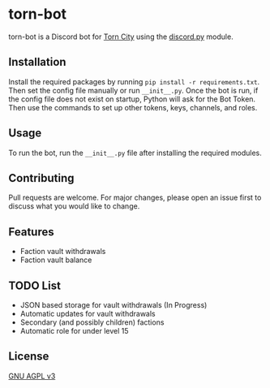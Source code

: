 # torn-bot

torn-bot is a Discord bot for [Torn City](https://www.torn.com) using the [discord.py](https://github.com/Rapptz/discord.py) module.

## Installation

Install the required packages by running `pip install -r requirements.txt`. Then set the config file manually or run 
`__init__.py`. Once the bot is run, if the config file does not exist on startup, Python will ask for the Bot Token. 
Then use the commands to set up other tokens, keys, channels, and roles.

## Usage

To run the bot, run the `__init__.py` file after installing the required modules.

## Contributing
Pull requests are welcome. For major changes, please open an issue first to discuss what you would like to change.

## Features
 - Faction vault withdrawals
 - Faction vault balance

## TODO List
 - JSON based storage for vault withdrawals (In Progress)
 - Automatic updates for vault withdrawals
 - Secondary (and possibly children) factions
 - Automatic role for under level 15

## License
[GNU AGPL v3](https://github.com/dssecret/torn-bot/blob/main/LICENSE)
